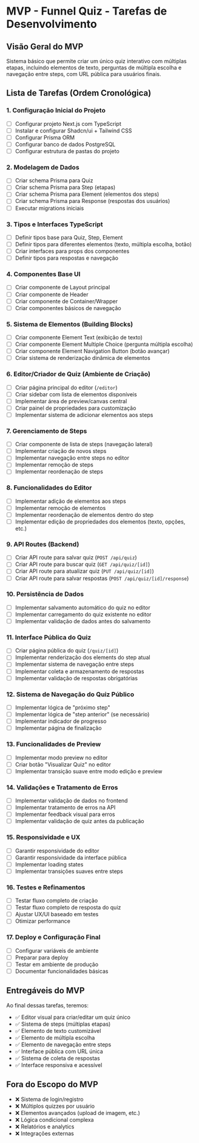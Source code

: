 # MVP - Funnel Quiz - Tarefas de Desenvolvimento

## Visão Geral do MVP

Sistema básico que permite criar um único quiz interativo com múltiplas etapas, incluindo elementos de texto, perguntas de múltipla escolha e navegação entre steps, com URL pública para usuários finais.

## Lista de Tarefas (Ordem Cronológica)

### 1. Configuração Inicial do Projeto

- [ ] Configurar projeto Next.js com TypeScript
- [ ] Instalar e configurar Shadcn/ui + Tailwind CSS
- [ ] Configurar Prisma ORM
- [ ] Configurar banco de dados PostgreSQL
- [ ] Configurar estrutura de pastas do projeto

### 2. Modelagem de Dados

- [ ] Criar schema Prisma para Quiz
- [ ] Criar schema Prisma para Step (etapas)
- [ ] Criar schema Prisma para Element (elementos dos steps)
- [ ] Criar schema Prisma para Response (respostas dos usuários)
- [ ] Executar migrations iniciais

### 3. Tipos e Interfaces TypeScript

- [ ] Definir tipos base para Quiz, Step, Element
- [ ] Definir tipos para diferentes elementos (texto, múltipla escolha, botão)
- [ ] Criar interfaces para props dos componentes
- [ ] Definir tipos para respostas e navegação

### 4. Componentes Base UI

- [ ] Criar componente de Layout principal
- [ ] Criar componente de Header
- [ ] Criar componente de Container/Wrapper
- [ ] Criar componentes básicos de navegação

### 5. Sistema de Elementos (Building Blocks)

- [ ] Criar componente Element Text (exibição de texto)
- [ ] Criar componente Element Multiple Choice (pergunta múltipla escolha)
- [ ] Criar componente Element Navigation Button (botão avançar)
- [ ] Criar sistema de renderização dinâmica de elementos

### 6. Editor/Criador de Quiz (Ambiente de Criação)

- [ ] Criar página principal do editor (`/editor`)
- [ ] Criar sidebar com lista de elementos disponíveis
- [ ] Implementar área de preview/canvas central
- [ ] Criar painel de propriedades para customização
- [ ] Implementar sistema de adicionar elementos aos steps

### 7. Gerenciamento de Steps

- [ ] Criar componente de lista de steps (navegação lateral)
- [ ] Implementar criação de novos steps
- [ ] Implementar navegação entre steps no editor
- [ ] Implementar remoção de steps
- [ ] Implementar reordenação de steps

### 8. Funcionalidades do Editor

- [ ] Implementar adição de elementos aos steps
- [ ] Implementar remoção de elementos
- [ ] Implementar reordenação de elementos dentro do step
- [ ] Implementar edição de propriedades dos elementos (texto, opções, etc.)

### 9. API Routes (Backend)

- [ ] Criar API route para salvar quiz (`POST /api/quiz`)
- [ ] Criar API route para buscar quiz (`GET /api/quiz/[id]`)
- [ ] Criar API route para atualizar quiz (`PUT /api/quiz/[id]`)
- [ ] Criar API route para salvar respostas (`POST /api/quiz/[id]/response`)

### 10. Persistência de Dados

- [ ] Implementar salvamento automático do quiz no editor
- [ ] Implementar carregamento do quiz existente no editor
- [ ] Implementar validação de dados antes do salvamento

### 11. Interface Pública do Quiz

- [ ] Criar página pública do quiz (`/quiz/[id]`)
- [ ] Implementar renderização dos elements do step atual
- [ ] Implementar sistema de navegação entre steps
- [ ] Implementar coleta e armazenamento de respostas
- [ ] Implementar validação de respostas obrigatórias

### 12. Sistema de Navegação do Quiz Público

- [ ] Implementar lógica de "próximo step"
- [ ] Implementar lógica de "step anterior" (se necessário)
- [ ] Implementar indicador de progresso
- [ ] Implementar página de finalização

### 13. Funcionalidades de Preview

- [ ] Implementar modo preview no editor
- [ ] Criar botão "Visualizar Quiz" no editor
- [ ] Implementar transição suave entre modo edição e preview

### 14. Validações e Tratamento de Erros

- [ ] Implementar validação de dados no frontend
- [ ] Implementar tratamento de erros na API
- [ ] Implementar feedback visual para erros
- [ ] Implementar validação de quiz antes da publicação

### 15. Responsividade e UX

- [ ] Garantir responsividade do editor
- [ ] Garantir responsividade da interface pública
- [ ] Implementar loading states
- [ ] Implementar transições suaves entre steps

### 16. Testes e Refinamentos

- [ ] Testar fluxo completo de criação
- [ ] Testar fluxo completo de resposta do quiz
- [ ] Ajustar UX/UI baseado em testes
- [ ] Otimizar performance

### 17. Deploy e Configuração Final

- [ ] Configurar variáveis de ambiente
- [ ] Preparar para deploy
- [ ] Testar em ambiente de produção
- [ ] Documentar funcionalidades básicas

## Entregáveis do MVP

Ao final dessas tarefas, teremos:

- ✅ Editor visual para criar/editar um quiz único
- ✅ Sistema de steps (múltiplas etapas)
- ✅ Elemento de texto customizável
- ✅ Elemento de múltipla escolha
- ✅ Elemento de navegação entre steps
- ✅ Interface pública com URL única
- ✅ Sistema de coleta de respostas
- ✅ Interface responsiva e acessível

## Fora do Escopo do MVP

- ❌ Sistema de login/registro
- ❌ Múltiplos quizzes por usuário
- ❌ Elementos avançados (upload de imagem, etc.)
- ❌ Lógica condicional complexa
- ❌ Relatórios e analytics
- ❌ Integrações externas
